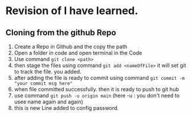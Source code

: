# Revision of I have learned.

## Cloning from the github Repo

1. Create a Repo in Github and the copy the path  
2. Open a folder in code and open terminal in the Code  
3. Use command ```git clone <path>```
4. then stage the files using command ``` git add <nameOfFile> ``` 
    it will set git to track the file. you added.
5. after adding the file is ready to commit using command ```git commit -m "your commit msg here" ```
6. when file committed successfully. then it is ready to push to git hub
7. use command ```git push -u origin main``` (here -u : you don't need to usee name again and again) 
8. this is new Line added to config password.
